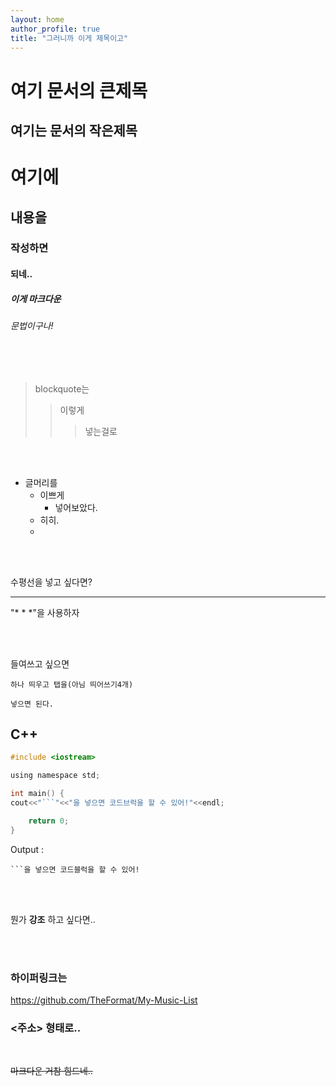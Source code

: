 ```yaml
---
layout: home
author_profile: true
title: "그러니까 이게 제목이고"
---
```

여기 문서의 큰제목
===

여기는 문서의 작은제목
---

# 여기에
## 내용을
### 작성하면
#### 되네..
##### 이게 마크다운
###### 문법이구나!

<br/>
<br/>

> blockquote는
> > 이렇게
> > > 넣는걸로

<br/>
<br/>

* 글머리를
  + 이쁘게
    - 넣어보았다.
  * 히히.
  * 

<br/>
<br/>

수평선을 넣고 싶다면?
* * *
"* * *"을 사용하자

<br/>
<br/>

들여쓰고 싶으면

    하나 띄우고 탭을(아님 띄어쓰기4개)

    넣으면 된다.

## C++
```c
#include <iostream>

using namespace std;

int main() {
cout<<"```"<<"을 넣으면 코드브럭을 할 수 있어!"<<endl;

    return 0;
}

```
Output :
    
    ```을 넣으면 코드블럭을 할 수 있어!

<br/>
<br/>

뭔가 **강조** 하고 싶다면..

<br/>
<br/>

### 하이퍼링크는
<https://github.com/TheFormat/My-Music-List>
### <주소> 형태로..

<br/>

~~마크다운 거참 힘드네..~~

